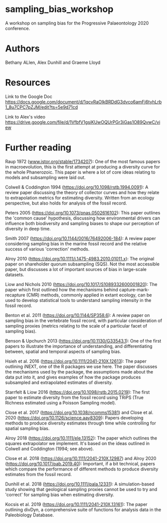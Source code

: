 # sampling_bias_workshop
A workshop on sampling bias for the Progressive Palaeontology 2020 conference.

# Authors
Bethany ALlen, Alex Dunhill and Graeme Lloyd

# Resources
Link to the Google Doc
https://docs.google.com/document/d/1qcvRaOIkBRDdG3dvco6amFj6tyhLrb1_8u7CPC7pZJM/edit?ts=5e9d71cd

Link to Alex's video
https://drive.google.com/file/d/1VfbfV1gsiKUwOQUrPGr3iGas1O89QvwC/view

# Further reading

Raup 1972 (www.jstor.org/stable/1734207): One of the most famous papers in macroevolution, this is the first attempt at producing a diversity curve for the whole Phanerozoic. This paper is where a lot of core ideas relating to models and subsampling were laid out.

Colwell & Coddington 1994 (https://doi.org/10.1098/rstb.1994.0091): A review paper discussing the theory of collector curves and how they relate to extrapolation metrics for estimating diversity. Written from an ecology perspective, but also holds for analysis of the fossil record.

Peters 2005 (https://doi.org/10.1073/pnas.0502616102): This paper outlines the 'common cause' hypothesis, discussing how environmental drivers can influence both biodiversity and sampling biases to shape our perception of diversity in deep time.

Smith 2007 (https://doi.org/10.1144/0016/76492006-184): A review paper considering sampling bias in the marine fossil record and the relative success of various 'correction' methods.

Alroy 2010 (https://doi.org/10.1111/j.1475-4983.2010.01011.x): The original paper on shareholder quorum subsampling (SQS). Not the most accessible paper, but discusses a lot of important sources of bias in large-scale datasets.

Liow and Nichols 2010 (https://doi.org/10.1017/S1089332600001820): The paper which first outlined how the mechanisms behind capture-mark-recapture (CMR) methods, commonly applied in extant ecology, can be used to develop statistical tools to understand sampling intensity in the fossil record.

Benton et al. 2011 (https://doi.org/10.1144/SP358.6): A review paper on sampling bias in the vertebrate fossil record, with particular consideration of sampling proxies (metrics relating to the scale of a particular facet of sampling bias).

Benson & Upchurch 2013 (https://doi.org/10.1130/G33543.1): One of the first papers to illustrate the importance of understanding, and differentiating between, spatial and temporal aspects of sampling bias.

Hsieh et al. 2016 (https://doi.org/10.1111/2041-210X.12613): The paper outlining iNEXT, one of the R packages we use here. The paper discusses the mechanisms used by the package, the assumptions made about the data put into it, and gives examples of how the package produces subsampled and extrapolated estimates of diversity.

Starrfelt & Liow 2016 (https://doi.org/10.1098/rstb.2015.0219): The first paper to estimate diversity from the fossil record using TRiPS (True Richness estimated using a Poisson Sampling model).

Close et al. 2017 (https://doi.org/10.1038/ncomms15381) and Close et al. 2020 (https://doi.org/10.1126/science.aay8309): Papers developing methods to produce diversity estimates through time while controlling for spatial sampling bias.

Alroy 2018 (https://doi.org/10.1111/ele.13152): The paper which outlines the squares extrapolator we implement. It's based on the ideas outlined in Colwell and Coddington (1994; see above).

Close et al. 2018 (https://doi.org/10.1111/2041-210X.12987) and Alroy 2020 (https://doi.org/10.1017/pab.2019.40): Important, if a bit technical, papers which compare the performance of different methods to produce diversity estimates from the fossil record.

Dunhill et al. 2018 (https://doi.org/10.1111/pala.12331): A simulation-based study showing that geological sampling proxies cannot be used to try and 'correct' for sampling bias when estimating diversity.

Kocsis et al. 2019 (https://doi.org/10.1111/2041-210X.13161): The paper outlining divDyn, a comprehensive suite of functions for analysis data in the Paleobiology Database.
